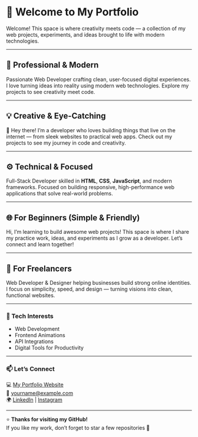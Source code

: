 # 👋 Welcome to My Portfolio  

Welcome! This space is where creativity meets code — a collection of my web projects, experiments, and ideas brought to life with modern technologies.

---

## 🚀 Professional & Modern
Passionate Web Developer crafting clean, user-focused digital experiences. I love turning ideas into reality using modern web technologies. Explore my projects to see creativity meet code.

---

## 💡 Creative & Eye-Catching
👋 Hey there! I’m a developer who loves building things that live on the internet — from sleek websites to practical web apps. Check out my projects to see my journey in code and creativity.

---

## ⚙️ Technical & Focused
Full-Stack Developer skilled in **HTML**, **CSS**, **JavaScript**, and modern frameworks. Focused on building responsive, high-performance web applications that solve real-world problems.

---

## 🌐 For Beginners (Simple & Friendly)
Hi, I’m learning to build awesome web projects! This space is where I share my practice work, ideas, and experiments as I grow as a developer. Let’s connect and learn together!

---

## 💼 For Freelancers
Web Developer & Designer helping businesses build strong online identities.  
I focus on simplicity, speed, and design — turning visions into clean, functional websites.

---

### 🧠 Tech Interests
- Web Development   
- Frontend Animations  
- API Integrations  
- Digital Tools for Productivity  

---

### 📫 Let’s Connect
💻 [My Portfolio Website](#)  
📧 yourname@example.com  
🌍 [LinkedIn](#) | [Instagram](#)

---

⭐ **Thanks for visiting my GitHub!**  
If you like my work, don’t forget to star a few repositories 🌟
